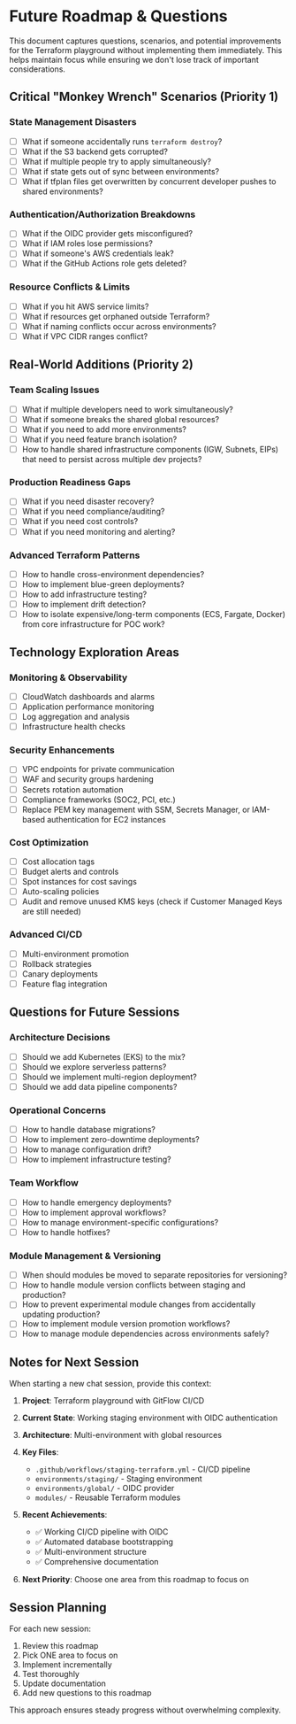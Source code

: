 # Future Roadmap & Questions

This document captures questions, scenarios, and potential improvements for the Terraform playground without implementing them immediately. This helps maintain focus while ensuring we don't lose track of important considerations.

## Critical "Monkey Wrench" Scenarios (Priority 1)

### State Management Disasters
- [ ] What if someone accidentally runs `terraform destroy`?
- [ ] What if the S3 backend gets corrupted?
- [ ] What if multiple people try to apply simultaneously?
- [ ] What if state gets out of sync between environments?
- [ ] What if tfplan files get overwritten by concurrent developer pushes to shared environments?

### Authentication/Authorization Breakdowns
- [ ] What if the OIDC provider gets misconfigured?
- [ ] What if IAM roles lose permissions?
- [ ] What if someone's AWS credentials leak?
- [ ] What if the GitHub Actions role gets deleted?

### Resource Conflicts & Limits
- [ ] What if you hit AWS service limits?
- [ ] What if resources get orphaned outside Terraform?
- [ ] What if naming conflicts occur across environments?
- [ ] What if VPC CIDR ranges conflict?

## Real-World Additions (Priority 2)

### Team Scaling Issues
- [ ] What if multiple developers need to work simultaneously?
- [ ] What if someone breaks the shared global resources?
- [ ] What if you need to add more environments?
- [ ] What if you need feature branch isolation?
- [ ] How to handle shared infrastructure components (IGW, Subnets, EIPs) that need to persist across multiple dev projects?

### Production Readiness Gaps
- [ ] What if you need disaster recovery?
- [ ] What if you need compliance/auditing?
- [ ] What if you need cost controls?
- [ ] What if you need monitoring and alerting?

### Advanced Terraform Patterns
- [ ] How to handle cross-environment dependencies?
- [ ] How to implement blue-green deployments?
- [ ] How to add infrastructure testing?
- [ ] How to implement drift detection?
- [ ] How to isolate expensive/long-term components (ECS, Fargate, Docker) from core infrastructure for POC work?

## Technology Exploration Areas

### Monitoring & Observability
- [ ] CloudWatch dashboards and alarms
- [ ] Application performance monitoring
- [ ] Log aggregation and analysis
- [ ] Infrastructure health checks

### Security Enhancements
- [ ] VPC endpoints for private communication
- [ ] WAF and security groups hardening
- [ ] Secrets rotation automation
- [ ] Compliance frameworks (SOC2, PCI, etc.)
- [ ] Replace PEM key management with SSM, Secrets Manager, or IAM-based authentication for EC2 instances

### Cost Optimization
- [ ] Cost allocation tags
- [ ] Budget alerts and controls
- [ ] Spot instances for cost savings
- [ ] Auto-scaling policies
- [ ] Audit and remove unused KMS keys (check if Customer Managed Keys are still needed)

### Advanced CI/CD
- [ ] Multi-environment promotion
- [ ] Rollback strategies
- [ ] Canary deployments
- [ ] Feature flag integration

## Questions for Future Sessions

### Architecture Decisions
- [ ] Should we add Kubernetes (EKS) to the mix?
- [ ] Should we explore serverless patterns?
- [ ] Should we implement multi-region deployment?
- [ ] Should we add data pipeline components?

### Operational Concerns
- [ ] How to handle database migrations?
- [ ] How to implement zero-downtime deployments?
- [ ] How to manage configuration drift?
- [ ] How to implement infrastructure testing?

### Team Workflow
- [ ] How to handle emergency deployments?
- [ ] How to implement approval workflows?
- [ ] How to manage environment-specific configurations?
- [ ] How to handle hotfixes?

### Module Management & Versioning
- [ ] When should modules be moved to separate repositories for versioning?
- [ ] How to handle module version conflicts between staging and production?
- [ ] How to prevent experimental module changes from accidentally updating production?
- [ ] How to implement module version promotion workflows?
- [ ] How to manage module dependencies across environments safely?

## Notes for Next Session

When starting a new chat session, provide this context:

1. **Project**: Terraform playground with GitFlow CI/CD
2. **Current State**: Working staging environment with OIDC authentication
3. **Architecture**: Multi-environment with global resources
4. **Key Files**: 
   - `.github/workflows/staging-terraform.yml` - CI/CD pipeline
   - `environments/staging/` - Staging environment
   - `environments/global/` - OIDC provider
   - `modules/` - Reusable Terraform modules

5. **Recent Achievements**:
   - ✅ Working CI/CD pipeline with OIDC
   - ✅ Automated database bootstrapping
   - ✅ Multi-environment structure
   - ✅ Comprehensive documentation

6. **Next Priority**: Choose one area from this roadmap to focus on

## Session Planning

For each new session:
1. Review this roadmap
2. Pick ONE area to focus on
3. Implement incrementally
4. Test thoroughly
5. Update documentation
6. Add new questions to this roadmap

This approach ensures steady progress without overwhelming complexity. 